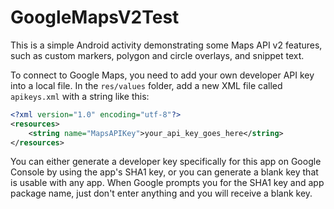 GoogleMapsV2Test
================

This is a simple Android activity demonstrating some Maps API v2 features,
such as custom markers, polygon and circle overlays, and snippet text.

To connect to Google Maps, you need to add your own developer API key into a local file.
In the ```res/values``` folder, add a new XML file called ```apikeys.xml``` with a string like this:

```xml
<?xml version="1.0" encoding="utf-8"?>
<resources>
    <string name="MapsAPIKey">your_api_key_goes_here</string>
</resources>
```
You can either generate a developer key specifically for this app on Google Console by using the app's SHA1
key, or you can generate a blank key that is usable with any app. When Google prompts you for the SHA1
key and app package name, just don't enter anything and you will receive a blank key.
